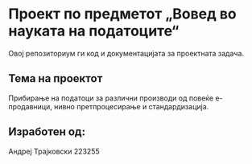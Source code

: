 # Проект по предметот „Вовед во науката на податоците“

Овој репозиториум ги код и документацијата за проектната задача.

## Тема на проектот

Прибирање на податоци за различни производи од повеќе е-продавници, нивно претпроцесирање и стандардизација.

## Изработен од:

Андреј Трајковски 223255
